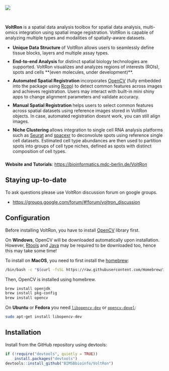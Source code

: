 ![](https://bimsbstatic.mdc-berlin.de/landthaler/VoltRon/Package/images/main_small.png)

<br>

**VoltRon**  is a spatial data analysis toolbox for spatial data analysis, multi-omics integration using spatial image registration. VoltRon is capable of analyzing multiple types and modalities of spatially-aware datasets.

   <ul class="maintext2">
     <li style="padding-bottom: 10px">
      <strong> Unique Data Structure </strong> of VoltRon allows users to seamlessly define tissue blocks, layers and multiple assay types.
     </li>
     <li style="padding-bottom: 10px">
      <strong> End-to-end Analysis </strong> for distinct spatial biology technologies are supported. VoltRon visualizes and analyzes regions of interests (ROIs), spots and cells **(even molecules, under development)**.
     </li>
    <li style="padding-bottom: 10px">
      <strong> Automated Spatial Registration </strong> incorporates <a href="https://opencv.org/">OpenCV</a> (fully embedded into the package using <a href="https://www.rcpp.org/">Rcpp</a>) to detect common features across images and achieves registration. Users may interact with built-in mini shiny apps to change alignment parameters and validate accuracy. 
    </li>
    <li style="padding-bottom: 10px">
      <strong> Manual Spatial Registration </strong> helps users to select common features across spatial datasets using reference images stored in VoltRon objects. In case, automated registration doesnt work, you can still align images.
    </li>
    <li style="padding-bottom: 10px">
      <strong> Niche Clustering </strong> allows integration to single cell RNA analysis platforms such as <a href="https://satijalab.org/seurat/">Seurat</a> and <a href="https://github.com/dmcable/spacexr">spacexr</a> to deconvolute spots using reference single cell datasets. Estimated cell type abundances are then used to partition spots into groups of cell type niches, defined as spots with distinct composition of cell types.  
    </li>
   </ul>
   
**Website and Tutorials**: <a href="https://bioinformatics.mdc-berlin.de/VoltRon">https://bioinformatics.mdc-berlin.de/VoltRon</a>

## Staying up-to-date


To ask questions please use VoltRon discussion forum on google groups.

- https://groups.google.com/forum/#!forum/voltron_discussion

## Configuration

Before installing VoltRon, you have to install [OpenCV](https://opencv.org/) library first. 

On **Windows**, OpenCV will be downloaded automatically upon installation. 
However, [Rtools](https://cran.r-project.org/bin/windows/Rtools/rtools43/rtools.html) and [Java](https://cimentadaj.github.io/blog/2018-05-25-installing-rjava-on-windows-10/installing-rjava-on-windows-10/) may be required to be downloaded too, hence this may take some time!

To install on **MacOS**, you need to first install the [homebrew](https://brew.sh/): 

```sh
/bin/bash -c "$(curl -fsSL https://raw.githubusercontent.com/Homebrew/install/HEAD/install.sh)"
```

Then, OpenCV is installed using homebrew.

```sh
brew install openjdk
brew install pkg-config
brew install opencv
```

On **Ubuntu** or **Fedora** you need [`libopencv-dev`](https://packages.debian.org/testing/libopencv-dev) or [`opencv-devel`](https://src.fedoraproject.org/rpms/opencv):

```sh
sudo apt-get install libopencv-dev
```

## Installation

Install from the GitHub repository using devtools:

``` r
if (!require("devtools", quietly = TRUE))
    install.packages("devtools")
devtools::install_github("BIMSBbioinfo/VoltRon")
```
